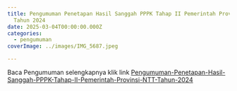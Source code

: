 ```yaml
---
title: Pengumuman Penetapan Hasil Sanggah PPPK Tahap II Pemerintah Provinsi NTT
  Tahun 2024
date: 2025-03-04T00:00:00.000Z
categories:
  - pengumuman
coverImage: ../images/IMG_5687.jpeg

---
```


Baca Pengumuman selengkapnya klik link [Pengumuman-Penetapan-Hasil-Sanggah-PPPK-Tahap-II-Pemerintah-Provinsi-NTT-Tahun-2024](https://bkd.nttprov.go.id/web/wp-content/uploads/2025/04/Pengumuman-Penetapan-Hasil-Sanggah-PPPK-Tahap-II-Pemerintah-Provinsi-NTT-Tahun-2024.pdf)
